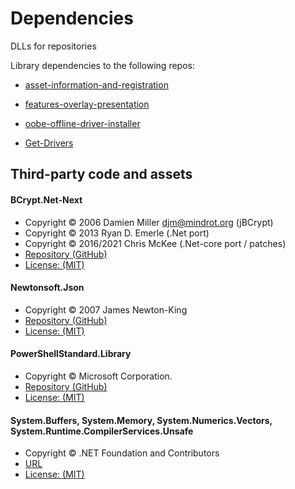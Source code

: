 # Dependencies
DLLs for repositories

Library dependencies to the following repos:

  - [asset-information-and-registration](https://github.com/Kevin64/asset-information-and-registration)

  - [features-overlay-presentation](https://github.com/Kevin64/features-overlay-presentation)

  - [oobe-offline-driver-installer](https://github.com/Kevin64/oobe-offline-driver-installer)

  - [Get-Drivers](https://github.com/Kevin64/Get-Drivers)

## Third-party code and assets

#### BCrypt.Net-Next
   - Copyright © 2006 Damien Miller djm@mindrot.org (jBCrypt)
   - Copyright © 2013 Ryan D. Emerle (.Net port)
   - Copyright © 2016/2021 Chris McKee (.Net-core port / patches)
   - [Repository (GitHub)](https://github.com/BcryptNet/bcrypt.net)
   - [License: (MIT)](https://github.com/BcryptNet/bcrypt.net/blob/main/licence.txt)

#### Newtonsoft.Json
   - Copyright © 2007 James Newton-King
   - [Repository (GitHub)](https://github.com/JamesNK/Newtonsoft.Json)
   - [License: (MIT)](https://github.com/JamesNK/Newtonsoft.Json/blob/master/LICENSE.md)

#### PowerShellStandard.Library
   - Copyright © Microsoft Corporation.
   - [Repository (GitHub)](https://github.com/PowerShell/PowerShellStandard)
   - [License: (MIT)](https://github.com/PowerShell/PowerShell/blob/master/LICENSE.txt)

#### System.Buffers, System.Memory, System.Numerics.Vectors, System.Runtime.CompilerServices.Unsafe
   - Copyright © .NET Foundation and Contributors
   - [URL](https://dot.net/)
   - [License: (MIT)](https://github.com/dotnet/corefx/blob/master/LICENSE.TXT)
